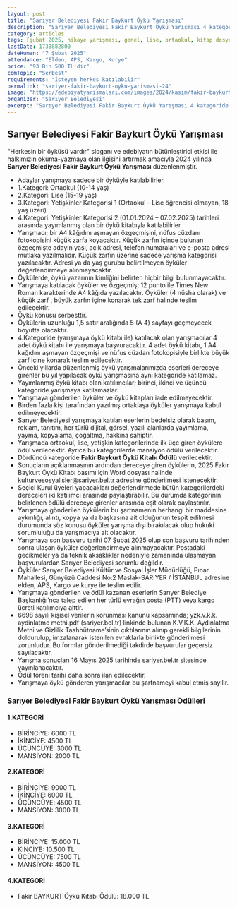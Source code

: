 ```yaml
---
layout: post
title: "Sarıyer Belediyesi Fakir Baykurt Öykü Yarışması"
description: "Sarıyer Belediyesi Fakir Baykurt Öykü Yarışması 4 kategoride toplamda 93 Bin 500 TL'lik ödül dağıtacak."
category: articles
tags: [şubat 2025, hikaye yarışması, genel, lise, ortaokul, kitap dosyası, avrupa, fakir baykurt]
lastDate: 1738882800
dateHuman: "7 Şubat 2025"
attendance: "Elden, APS, Kargo, Kurye"
price: "93 Bin 500 TL'dir"
comTopic: "Serbest"
requirements: "İsteyen herkes katılabilir"
permalink: "sariyer-fakir-baykurt-oyku-yarismasi-24"
image: "https://edebiyatyarismalari.com/images/2024/kasim/fakir-baykurt-oyku-yarismasi.jpg"
organizer: "Sarıyer Belediyesi"
excerpt: "Sarıyer Belediyesi Fakir Baykurt Öykü Yarışması 4 kategoride toplamda 93 Bin 500 TL'lik ödül dağıtacak."
---
```


## Sarıyer Belediyesi Fakir Baykurt Öykü Yarışması

"Herkesin bir öyküsü vardır" sloganı ve edebiyatın bütünleştirici etkisi ile halkımızın okuma-yazmaya olan ilgisini artırmak amacıyla 2024 yılında **Sarıyer Belediyesi Fakir Baykurt Öykü Yarışması** düzenlenmiştir.

- Adaylar yarışmaya sadece bir öyküyle katılabilirler.
- 1.Kategori: Ortaokul (10-14 yaş) 
- 2.Kategori: Lise (15-19 yaş) 
- 3.Kategori: Yetişkinler Kategorisi 1 (Ortaokul - Lise öğrencisi olmayan, 18 yaş üzeri)
- 4.Kategori: Yetişkinler Kategorisi 2 (01.01.2024 – 07.02.2025) tarihleri arasında yayımlanmış olan bir öykü kitabıyla katılabilirler
- Yarışmacı; bir A4 kâğıdını aşmayan özgeçmişini, nüfus cüzdanı fotokopisini küçük zarfa koyacaktır. Küçük zarfın içinde bulunan özgeçmişte adayın yaşı, açık adresi, telefon numaraları ve e-posta adresi mutlaka yazılmalıdır. Küçük zarfın üzerine sadece yarışma kategorisi yazılacaktır. Adresi ya da yaş gurubu belirtilmeyen öyküler değerlendirmeye alınmayacaktır.
- Öykülerde, öykü yazarının kimliğini belirten hiçbir bilgi bulunmayacaktır.
- Yarışmaya katılacak öyküler ve özgeçmiş; 12 punto ile Times New Roman karakterinde A4 kâğıda yazılacaktır. Öyküler (4 nüsha olarak) ve küçük zarf , büyük zarfın içine konarak tek zarf halinde teslim edilecektir.
- Öykü konusu serbesttir.
- Öykülerin uzunluğu 1,5 satır aralığında 5 (A 4) sayfayı geçmeyecek boyutta olacaktır.
- 4.Kategoride (yarışmaya öykü kitabı ile) katılacak olan yarışmacılar 4 adet öykü kitabı ile yarışmaya başvuracaktır. 4 adet öykü kitabı, 1 A4 kağıdını aşmayan özgeçmişi ve nüfus cüzdan fotokopisiyle birlikte büyük zarf içine konarak teslim edilecektir.
- Önceki yıllarda düzenlenmiş öykü yarışmalarımızda eserleri dereceye girenler bu yıl yapılacak öykü yarışmasına aynı kategoride katılamaz.
- Yayımlanmış öykü kitabı olan katılımcılar; birinci, ikinci ve üçüncü kategoride yarışmaya katılamazlar.
- Yarışmaya gönderilen öyküler ve öykü kitapları iade edilmeyecektir.
- Birden fazla kişi tarafından yazılmış ortaklaşa öyküler yarışmaya kabul edilmeyecektir.
- Sarıyer Belediyesi yarışmaya katılan eserlerin bedelsiz olarak basım, reklam, tanıtım, her türlü dijital, görsel, yazılı alanlarda yayımlama, yayma, kopyalama, çoğaltma, hakkına sahiptir.
- Yarışmada ortaokul, lise, yetişkin kategorilerinde ilk üçe giren öykülere ödül verilecektir. Ayrıca bu kategorilerde mansiyon ödülü verilecektir.
- Dördüncü kategoride **Fakir Baykurt Öykü Kitabı Ödülü** verilecektir.
- Sonuçların açıklanmasının ardından dereceye giren öykülerin, 2025 Fakir Baykurt Öykü Kitabı basımı için Word dosyası halinde kulturvesosyalisler@sariyer.bel.tr adresine gönderilmesi istenecektir.
- Seçici Kurul üyeleri yapacakları değerlendirmede bütün kategorilerdeki dereceleri iki katılımcı arasında paylaştırabilir. Bu durumda kategorinin belirlenen ödülü dereceye girenler arasında eşit olarak paylaştırılır.
- Yarışmaya gönderilen öykülerin bu şartnamenin herhangi bir maddesine aykırılığı, alıntı, kopya ya da başkasına ait olduğunun tespit edilmesi durumunda söz konusu öyküler yarışma dışı bırakılacak olup hukuki sorumluluğu da yarışmacıya ait olacaktır.
- Yarışmaya son başvuru tarihi 07 Şubat 2025 olup son başvuru tarihinden sonra ulaşan öyküler değerlendirmeye alınmayacaktır. Postadaki gecikmeler ya da teknik aksaklıklar nedeniyle zamanında ulaşmayan başvurulardan Sarıyer Belediyesi sorumlu değildir.
- Öyküler Sarıyer Belediyesi Kültür ve Sosyal İşler Müdürlüğü, Pınar Mahallesi, Günyüzü Caddesi No:2 Maslak-SARIYER / İSTANBUL adresine elden, APS, Kargo ve kurye ile teslim edilir.
- Yarışmaya gönderilen ve ödül kazanan eserlerin Sarıyer Belediye Başkanlığı’nca talep edilen her türlü evrağın posta (PTT) veya kargo ücreti katılımcıya aittir.
- 6698 sayılı kişisel verilerin korunması kanunu kapsamında; yzk.v.k.k. aydinlatme metni.pdf (sariyer.bel.tr) linkinde bulunan K.V.K.K. Aydınlatma Metni ve Gizlilik Taahhütname’sinin çıktılarının alınıp gerekli bilgilerinin doldurulup, imzalanarak istenilen evraklarla birlikte gönderilmesi zorunludur. Bu formlar gönderilmediği takdirde başvurular geçersiz sayılacaktır.
- Yarışma sonuçları 16 Mayıs 2025 tarihinde sariyer.bel.tr sitesinde yayınlanacaktır.
- Ödül töreni tarihi daha sonra ilan edilecektir.
- Yarışmaya öykü gönderen yarışmacılar bu şartnameyi kabul etmiş sayılır.

### Sarıyer Belediyesi Fakir Baykurt Öykü Yarışması Ödülleri
 
#### 1.KATEGORİ

- BİRİNCİYE: 6000 TL
- İKİNCİYE: 4500 TL
- ÜÇÜNCÜYE: 3000 TL
- MANSİYON: 2000 TL

#### 2.KATEGORİ

- BİRİNCİYE: 9000 TL
- İKİNCİYE: 6000 TL
- ÜÇÜNCÜYE: 4500 TL
- MANSİYON: 3000 TL

#### 3.KATEGORİ

- BİRİNCİYE: 15.000 TL
- KİNCİYE: 10.500 TL
- ÜÇÜNCÜYE: 7500 TL
- MANSİYON: 4500 TL

#### 4.KATEGORİ

- Fakir BAYKURT Öykü Kitabı Ödülü: 18.000 TL